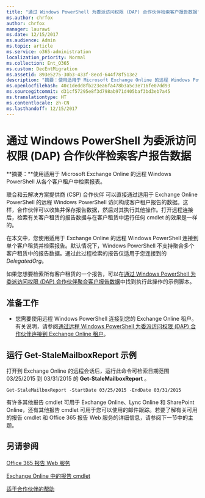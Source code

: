 ```yaml
---
title: "通过 Windows PowerShell 为委派访问权限 (DAP) 合作伙伴检索客户报告数据"
ms.author: chrfox
author: chrfox
manager: laurawi
ms.date: 12/15/2017
ms.audience: Admin
ms.topic: article
ms.service: o365-administration
localization_priority: Normal
ms.collection: Ent_O365
ms.custom: DecEntMigration
ms.assetid: 893e5275-30b3-433f-8ecd-644f78f513e2
description: "摘要：使用适用于 Microsoft Exchange Online 的远程 Windows PowerShell 检索单个客户租户的报告。"
ms.openlocfilehash: 40c1dedd8fb223ea6fa478b3a5c3e716fe07dd93
ms.sourcegitcommit: d31cf57295e8f3d798ab971d405baf3bd3eb7a45
ms.translationtype: HT
ms.contentlocale: zh-CN
ms.lasthandoff: 12/15/2017
---
```

# <a name="retrieve-customer-tenant-reporting-data-with-windows-powershell-for-delegated-access-permissions-dap-partners"></a>通过 Windows PowerShell 为委派访问权限 (DAP) 合作伙伴检索客户报告数据

 **摘要：**使用适用于 Microsoft Exchange Online 的远程 Windows PowerShell 从各个客户租户中检索报表。
  
联合和云解决方案提供商 (CSP) 合作伙伴 可以直接通过适用于 Exchange Online PowerShell 的远程 Windows PowerShell 访问构成客户租户报告的数据。这样，合作伙伴可以收集并保存报告数据，然后对其执行其他操作。打开远程连接后，检索有关客户租赁的报告数据与在客户租赁中运行任何 cmdlet 的效果是一样的。
  
在本文中，您使用适用于 Exchange Online 的远程 Windows PowerShell 连接到单个客户租赁并检索报告。默认情况下，Windows PowerShell 不支持聚合多个客户租赁中的报告数据。通过此过程检索的报告仅适用于您连接到的  _DelegatedOrg_。
  
如果您想要检索所有客户租赁的一个报告，可以在[通过 Windows PowerShell 为委派访问权限 (DAP) 合作伙伴聚合客户报告数据](aggregate-customer-reporting-data-via-windows-powershell-for-delegated-access-pe.md)中找到执行此操作的示例脚本。
  
## <a name="before-you-begin"></a>准备工作

- 您需要使用远程 Windows PowerShell 连接到您的 Exchange Online 租户。有关说明，请参阅[通过远程 Windows PowerShell 为委派访问权限 (DAP) 合作伙伴连接到 Exchange Online 租户](connect-to-exchange-online-tenants-with-remote-windows-powershell-for-delegated.md)。
    
## <a name="run-the-get-stalemailboxreport-sample"></a>运行 Get-StaleMailboxReport 示例

打开到 Exchange Online 的远程会话后，运行此命令可检索日期范围 03/25/2015 到 03/31/2015 的 **Get-StaleMailboxReport** 。
  
```
Get-StaleMailboxReport -StartDate 03/25/2015 -EndDate 03/31/2015
```

有许多其他报告 cmdlet 可用于 Exchange Online、Lync Online 和 SharePoint Online，还有其他报告 cmdlet 可用于您可以使用的邮件跟踪。若要了解有关可用的报告 cmdlet 和 Office 365 报告 Web 服务的详细信息，请参阅下一节中的主题。
  
## <a name="see-also"></a>另请参阅

#### 

[Office 365 报告 Web 服务](https://go.microsoft.com/fwlink/p/?LinkId=532777)
  
[Exchange Online 中的报告 cmdlet](https://go.microsoft.com/fwlink/p/?LinkId=526430)
  
[适于合作伙伴的帮助](https://go.microsoft.com/fwlink/p/?LinkID=533477)

